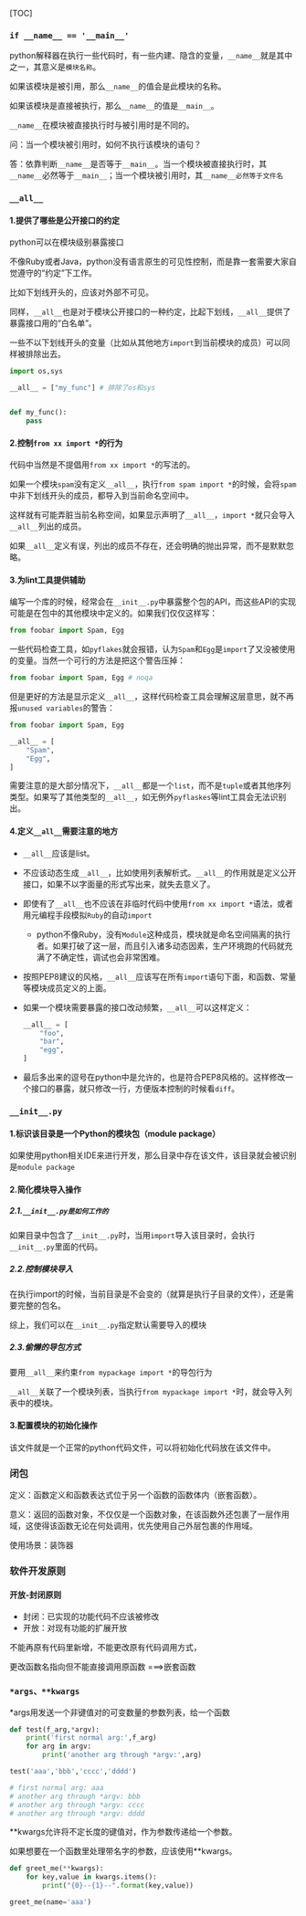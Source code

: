 [TOC]

### `if __name__ == '__main__'`

python解释器在执行一些代码时，有一些内建、隐含的变量，`__name__`就是其中之一，其意义是`模块名称`。

如果该模块是被引用，那么`__name__`的值会是此模块的名称。

如果该模块是直接被执行，那么`__name__`的值是`__main__`。

`__name__`在模块被直接执行时与被引用时是不同的。



问：当一个模块被引用时，如何不执行该模块的语句？

答：依靠判断`__name__`是否等于`__main__`。当一个模块被直接执行时，其`__name__`必然等于`__main__`；当一个模块被引用时，其`__name__必然等于文件名`

### `__all__`

#### 1.提供了哪些是公开接口的约定

python可以在模块级别暴露接口

不像Ruby或者Java，python没有语言原生的可见性控制，而是靠一套需要大家自觉遵守的“约定”下工作。

比如下划线开头的，应该对外部不可见。

同样，`__all__`也是对于模块公开接口的一种约定，比起下划线，`__all__`提供了暴露接口用的“白名单”。

一些不以下划线开头的变量（比如从其他地方`import`到当前模块的成员）可以同样被排除出去。

```python
import os,sys

__all__ = ["my_func"] # 排除了os和sys


def my_func():
    pass
```

#### 2.控制`from xx import *`的行为

代码中当然是不提倡用`from xx import *`的写法的。

如果一个模块`spam`没有定义`__all__`，执行`from spam import *`的时候，会将`spam`中非下划线开头的成员，都导入到当前命名空间中。

这样就有可能弄脏当前名称空间，如果显示声明了`__all__`，`import *`就只会导入`__all__`列出的成员。

如果`__all__`定义有误，列出的成员不存在，还会明确的抛出异常，而不是默默忽略。

#### 3.为lint工具提供辅助

编写一个库的时候，经常会在`__init__.py`中暴露整个包的API，而这些API的实现可能是在包中的其他模块中定义的。如果我们仅仅这样写：

```python
from foobar import Spam, Egg
```

一些代码检查工具，如`pyflakes`就会报错，认为`Spam`和`Egg`是`import`了又没被使用的变量。当然一个可行的方法是把这个警告压掉：

```python
from foobar import Spam, Egg # noqa
```

但是更好的方法是显示定义`__all__`，这样代码检查工具会理解这层意思，就不再报`unused variables`的警告：

```python
from foobar import Spam, Egg

__all__ = [
    "Spam",
    "Egg",
]
```

需要注意的是大部分情况下，`__all__`都是一个`list`，而不是`tuple`或者其他序列类型。如果写了其他类型的`__all__`，如无例外`pyflaskes`等lint工具会无法识别出。

#### 4.定义`__all__`需要注意的地方

- `__all__`应该是list。

- 不应该动态生成`__all__`，比如使用列表解析式。`__all__`的作用就是定义公开接口，如果不以字面量的形式写出来，就失去意义了。

- 即使有了`__all__`也不应该在非临时代码中使用`from xx import *`语法，或者用元编程手段模拟`Ruby`的自动`import`

  - python不像Ruby，没有`Module`这种成员，模块就是命名空间隔离的执行者。如果打破了这一层，而且引入诸多动态因素，生产环境跑的代码就充满了不确定性，调试也会非常困难。

- 按照PEP8建议的风格，`__all__`应该写在所有`import`语句下面，和函数、常量等模块成员定义的上面。

- 如果一个模块需要暴露的接口改动频繁，`__all__`可以这样定义：

  ```python
  __all__ = [
      "foo",
      "bar",
      "egg",
  ]
  ```

- 最后多出来的逗号在python中是允许的，也是符合PEP8风格的。这样修改一个接口的暴露，就只修改一行，方便版本控制的时候看`diff`。

### `__init__.py`

#### 1.标识该目录是一个Python的模块包（module package）

如果使用python相关IDE来进行开发，那么目录中存在该文件，该目录就会被识别是`module package`

#### 2.简化模块导入操作

##### 2.1.`__init__.py是如何工作的`

如果目录中包含了`__init__.py`时，当用`import`导入该目录时，会执行`__init__.py`里面的代码。

##### 2.2.控制模块导入

在执行import的时候，当前目录是不会变的（就算是执行子目录的文件），还是需要完整的包名。



综上，我们可以在`__init__.py`指定默认需要导入的模块

##### 2.3.偷懒的导包方式

要用`__all__`来约束`from mypackage import *`的导包行为

`__all__`关联了一个模块列表，当执行`from mypackage import *`时，就会导入列表中的模块。

#### 3.配置模块的初始化操作

该文件就是一个正常的python代码文件，可以将初始化代码放在该文件中。

### 闭包

定义：函数定义和函数表达式位于另一个函数的函数体内（嵌套函数）。

意义：返回的函数对象，不仅仅是一个函数对象，在该函数外还包裹了一层作用域，这使得该函数无论在何处调用，优先使用自己外层包裹的作用域。

使用场景：装饰器

### 软件开发原则

#### 开放-封闭原则

- 封闭：已实现的功能代码不应该被修改
- 开放：对现有功能的扩展开放

不能再原有代码里新增，不能更改原有代码调用方式，

更改函数名指向但不能直接调用原函数 ===>嵌套函数



### `*args、**kwargs`

*args用发送一个非键值对的可变数量的参数列表，给一个函数

```python
def test(f_arg,*argv):
    print('first normal arg:',f_arg)
    for arg in argv:
        print('another arg through *argv:',arg)

test('aaa','bbb','cccc','dddd')

# first normal arg: aaa
# another arg through *argv: bbb
# another arg through *argv: cccc
# another arg through *argv: dddd
```

**kwargs允许将不定长度的键值对，作为参数传递给一个参数。

如果想要在一个函数里处理带名字的参数，应该使用**kwargs。

```python
def greet_me(**kwargs):
    for key,value in kwargs.items():
        print("{0}--{1}--".format(key,value))

greet_me(name='aaa')
```